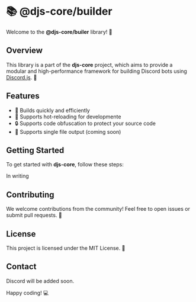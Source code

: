 # 📚 @djs-core/builder

<!-- ![GitHub Actions Workflow Status](https://img.shields.io/github/actions/workflow/status/Cleboost/djs-core/test.yml?branch=master&style=flat-square) -->
<!-- ![NPM Downloads](https://img.shields.io/npm/d18m/djs-core?style=flat-square&link=https%3A%2F%2Fnpmjs.com%2Fpackage%2Fdjs-core) -->

Welcome to the **@djs-core/builer** library! 🎉

## Overview

This library is a part of the **djs-core** project, which aims to provide a modular and high-performance framework for building Discord bots using [Discord.js](https://discord.js.org/). 🤖

## Features

- 🚀 Builds quickly and efficiently
- 🔄 Supports hot-reloading for developmente
- 🔒 Supports code obfuscation to protect your source code
- 📁 Supports single file output (coming soon)

## Getting Started

To get started with **djs-core**, follow these steps:

In writing

## Contributing

We welcome contributions from the community! Feel free to open issues or submit pull requests. 🤝

## License

This project is licensed under the MIT License. 📄

## Contact

<!-- For any questions or support, please reach out to us at [discord](mailto:support@example.com). 📧 -->

Discord will be added soon.

Happy coding! 💻
